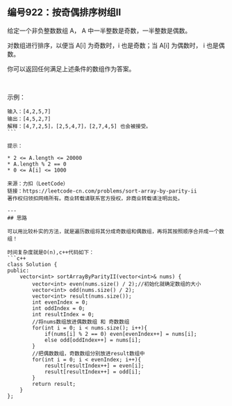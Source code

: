 ## 编号922：按奇偶排序树组Ⅱ

给定一个非负整数数组 A， A 中一半整数是奇数，一半整数是偶数。

对数组进行排序，以便当 A[i] 为奇数时，i 也是奇数；当 A[i] 为偶数时， i 也是偶数。

你可以返回任何满足上述条件的数组作为答案。

 

示例：
```
输入：[4,2,5,7]
输出：[4,5,2,7]
解释：[4,7,2,5]，[2,5,4,7]，[2,7,4,5] 也会被接受。
``` 

提示：

* 2 <= A.length <= 20000
* A.length % 2 == 0
* 0 <= A[i] <= 1000

来源：力扣（LeetCode）
链接：https://leetcode-cn.com/problems/sort-array-by-parity-ii
著作权归领扣网络所有。商业转载请联系官方授权，非商业转载请注明出处。

---
## 思路

可以用比较朴实的方法，就是遍历数组将其分成奇数组和偶数组，再将其按照顺序合并成一个数组！

时间复杂度就是O(n),c++代码如下：
```c++
class Solution {
public:
    vector<int> sortArrayByParityII(vector<int>& nums) {
        vector<int> even(nums.size() / 2);//初始化就确定数组的大小
        vector<int> odd(nums.size() / 2);
        vector<int> result(nums.size());
        int evenIndex = 0;
        int oddIndex = 0;
        int resultIndex = 0;
        //将nums数组放进偶数数组 和 奇数数组
        for(int i = 0; i < nums.size(); i++){
            if(nums[i] % 2 == 0) even[evenIndex++] = nums[i];
            else odd[oddIndex++] = nums[i];
        }
        //把偶数数组，奇数数组分别放进result数组中
        for(int i = 0; i < evenIndex; i++){
            result[resultIndex++] = even[i];
            result[resultIndex++] = odd[i];
        }
        return result;
    }
};
```